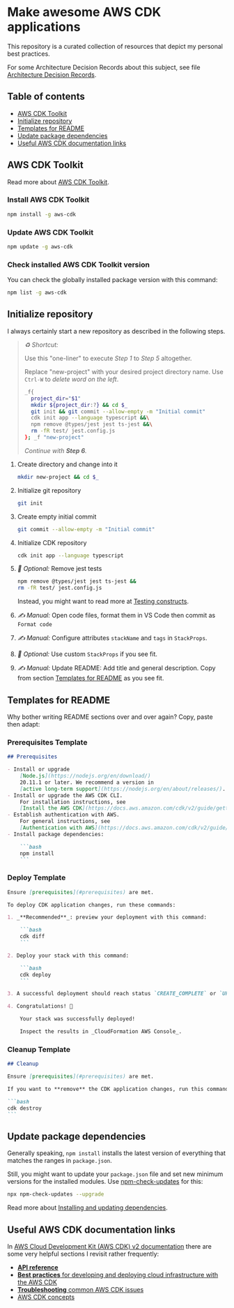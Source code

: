 # Make awesome AWS CDK applications

This repository is a curated collection of resources that depict my personal best practices.

For some Architecture Decision Records about this subject, see file [Architecture Decision Records](./docs/architecture-decision-records.md).

## Table of contents

- [AWS CDK Toolkit](#aws-cdk-toolkit)
- [Initialize repository](#initialize-repository)
- [Templates for README](#templates-for-readme)
- [Update package dependencies](#update-package-dependencies)
- [Useful AWS CDK documentation links](#useful-aws-cdk-documentation-links)

## AWS CDK Toolkit

Read more about [AWS CDK Toolkit](https://docs.aws.amazon.com/cdk/v2/guide/cli.html).

### Install AWS CDK Toolkit

```bash
npm install -g aws-cdk
```

### Update AWS CDK Toolkit

```bash
npm update -g aws-cdk
```

### Check installed AWS CDK Toolkit version

You can check the globally installed package version with this command:

```bash
npm list -g aws-cdk
```

## Initialize repository

I always certainly start a new repository as described in the following steps.

> _♻️ Shortcut:_
>
> Use this "one-liner" to execute _Step 1_ to _Step 5_ altogether.
>
> Replace "new-project" with your desired project directory name. Use `Ctrl-W` to _delete word on the left_.
>
> ```bash
> _f{
>   project_dir="$1"
>   mkdir ${project_dir:?} && cd $_
>   git init && git commit --allow-empty -m "Initial commit"
>   cdk init app --language typescript &&\
>   npm remove @types/jest jest ts-jest &&\
>   rm -fR test/ jest.config.js
> }; _f "new-project"
> ```
>
> _Continue with **Step 6**._

1. Create directory and change into it

    ```bash
    mkdir new-project && cd $_
    ```

2. Initialize git repository

    ```bash
    git init
    ```

3. Create empty initial commit

    ```bash
    git commit --allow-empty -m "Initial commit"
    ```

4. Initialize CDK repository

    ```bash
    cdk init app --language typescript
    ```

5. _🫣 Optional:_ Remove jest tests

    ```bash
    npm remove @types/jest jest ts-jest &&
    rm -fR test/ jest.config.js
    ```

    Instead, you might want to read more at [Testing constructs](https://docs.aws.amazon.com/cdk/v2/guide/testing.html).

6. _✍️ Manual:_ Open code files, format them in VS Code then commit as `Format code`

7. _✍️ Manual:_ Configure attributes `stackName` and `tags` in `StackProps`.

8. _🫣 Optional:_ Use custom `StackProps` if you see fit.

9. _✍️ Manual:_ Update README: Add title and general description. Copy from section [Templates for README](#templates-for-readme) as you see fit.

## Templates for README

Why bother writing README sections over and over again?
Copy, paste then adapt:

### Prerequisites Template

````markdown
## Prerequisites

- Install or upgrade
    [Node.js](https://nodejs.org/en/download/)
    20.11.1 or later. We recommend a version in
    [active long-term support](https://nodejs.org/en/about/releases/).
- Install or upgrade the AWS CDK CLI.
    For installation instructions, see
    [Install the AWS CDK](https://docs.aws.amazon.com/cdk/v2/guide/getting_started.html#getting_started_install).
- Establish authentication with AWS.
    For general instructions, see
    [Authentication with AWS](https://docs.aws.amazon.com/cdk/v2/guide/getting_started.html#getting_started_auth).
- Install package dependencies:

    ```bash
    npm install
    ```
````

### Deploy Template

````markdown
Ensure [prerequisites](#prerequisites) are met.

To deploy CDK application changes, run these commands:

1. _**Recommended**_: preview your deployment with this command:

    ```bash
    cdk diff
    ```

2. Deploy your stack with this command:

    ```bash
    cdk deploy
    ```

3. A successful deployment should reach status `CREATE_COMPLETE` or `UPDATE_COMPLETE`.

4. Congratulations! 🎉

    Your stack was successfully deployed!

    Inspect the results in _CloudFormation AWS Console_.
````

### Cleanup Template

````markdown
## Cleanup

Ensure [prerequisites](#prerequisites) are met.

If you want to **remove** the CDK application changes, run this command:

```bash
cdk destroy
```
````

## Update package dependencies

Generally speaking, `npm install` installs the latest version of everything that matches the ranges in `package.json`.

Still, you might want to update your `package.json` file and set new minimum versions for the installed modules. Use [npm-check-updates](https://www.npmjs.com/package/npm-check-updates) for this:

```bash
npx npm-check-updates --upgrade
```

Read more about [Installing and updating dependencies](https://docs.aws.amazon.com/cdk/v2/guide/work-with-cdk-typescript.html#work-with-cdk-typescript-dependencies).

## Useful AWS CDK documentation links

In [AWS Cloud Development Kit (AWS CDK) v2 documentation](https://docs.aws.amazon.com/cdk/v2/guide/home.html) there are some very helpful sections I revisit rather frequently:

- [**API reference**](https://docs.aws.amazon.com/cdk/api/v2/docs/aws-construct-library.html)
- [**Best practices** for developing and deploying cloud infrastructure with the AWS CDK](https://docs.aws.amazon.com/cdk/v2/guide/best-practices.html)
- [**Troubleshooting** common AWS CDK issues](https://docs.aws.amazon.com/cdk/v2/guide/troubleshooting.html)
- [AWS CDK concepts](https://docs.aws.amazon.com/cdk/v2/guide/core_concepts.html)
